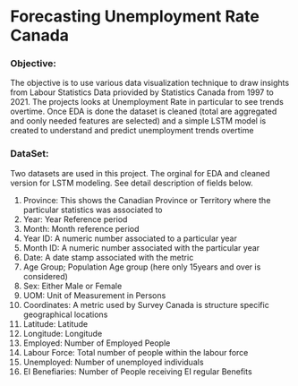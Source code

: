 # Forecasting Unemployment Rate Canada
### Objective:
The objective is to use various data visualization technique to draw insights from Labour Statistics Data priovided by Statistics Canada from 1997 to 2021.
The projects looks at Unemployment Rate in particular to see trends overtime. Once EDA is done the dataset is cleaned (total are aggregated and oonly needed features are selected) and a simple LSTM  model is created to understand and predict unemployment trends overtime

### DataSet:
Two datasets are used in this project. The orginal for EDA and cleaned version for LSTM modeling. See detail description of fields below.
1. Province: This shows the Canadian Province or Territory where the particular statistics was associated to 
2.	Year: Year Reference period
3.	Month: Month reference period
4.	Year ID:  A numeric number associated to a particular year
5.	Month ID: A numeric number associated with the particular year
6.	Date:  A date stamp associated with the metric
7.	Age Group; Population Age group (here only 15years and over is considered)
8.	Sex: Either Male or Female
9.	UOM: Unit of Measurement in Persons
10.	Coordinates: A metric used by Survey Canada is structure specific geographical locations
11.	Latitude: Latitude
12.	Longitude: Longitude
13.	Employed: Number of Employed People
14.	Labour Force: Total number of people within the labour force
15.	Unemployed: Number of unemployed individuals
16.	EI Benefiaries: Number  of People receiving EI regular Benefits 
